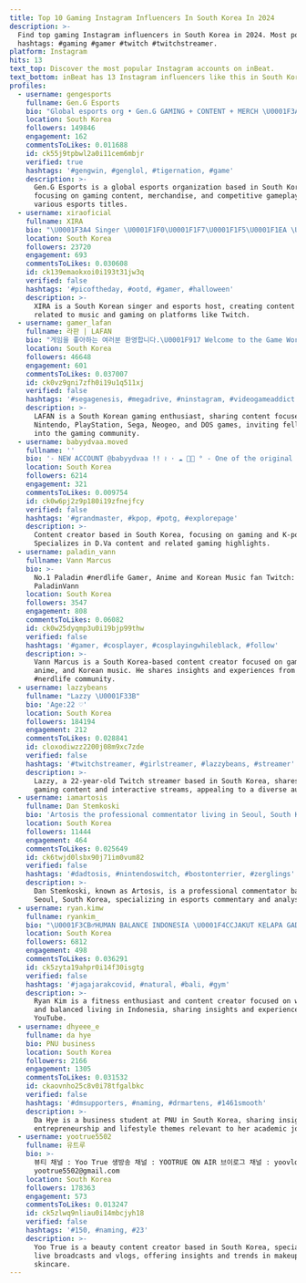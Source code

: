 ```yaml
---
title: Top 10 Gaming Instagram Influencers In South Korea In 2024
description: >-
  Find top gaming Instagram influencers in South Korea in 2024. Most popular
  hashtags: #gaming #gamer #twitch #twitchstreamer.
platform: Instagram
hits: 13
text_top: Discover the most popular Instagram accounts on inBeat.
text_bottom: inBeat has 13 Instagram influencers like this in South Korea for you to pitch.
profiles:
  - username: gengesports
    fullname: Gen.G Esports
    bio: "Global esports org • Gen.G GAMING + CONTENT + MERCH \U0001F3AE #GenG #TigerNation #ChangeTheGame @geng_gold \U0001F42F"
    location: South Korea
    followers: 149846
    engagement: 162
    commentsToLikes: 0.011688
    id: ck55j9tpbwl2a0i11cem6mbjr
    verified: true
    hashtags: '#gengwin, #genglol, #tigernation, #game'
    description: >-
      Gen.G Esports is a global esports organization based in South Korea,
      focusing on gaming content, merchandise, and competitive gameplay across
      various esports titles.
  - username: xiraoficial
    fullname: XIRA
    bio: "\U0001F3A4 Singer \U0001F1F0\U0001F1F7\U0001F1F5\U0001F1EA \U0001F3A5 Esports Host \U0001F3AE Twitch: XiraOficial ❤️‍\U0001F525 @riotgames content creator \U0001F4E9 xira_2603@hotmail.com \U0001F447\U0001F3FB Último Video"
    location: South Korea
    followers: 23720
    engagement: 693
    commentsToLikes: 0.030608
    id: ck139emaokxoi0i193t31jw3q
    verified: false
    hashtags: '#picoftheday, #ootd, #gamer, #halloween'
    description: >-
      XIRA is a South Korean singer and esports host, creating content primarily
      related to music and gaming on platforms like Twitch.
  - username: gamer_lafan
    fullname: 라판 | LAFAN
    bio: "게임을 좋아하는 여러분 환영합니다.\U0001F917 Welcome to the Game World. \U0001F30F Nintendo | Playstation | Sega | Neogeo | Dosgame"
    location: South Korea
    followers: 46648
    engagement: 601
    commentsToLikes: 0.037007
    id: ck0vz9gni7zfh0i19u1q511xj
    verified: false
    hashtags: '#segagenesis, #megadrive, #ninstagram, #videogameaddict'
    description: >-
      LAFAN is a South Korean gaming enthusiast, sharing content focused on
      Nintendo, PlayStation, Sega, Neogeo, and DOS games, inviting fellow gamers
      into the gaming community.
  - username: babyydvaa.moved
    fullname: ''
    bio: '- NEW ACCOUNT @babyydvaa !! ≀ ･ ☁️ ﾟ⊹ ° - One of the original dva page’s'
    location: South Korea
    followers: 6214
    engagement: 321
    commentsToLikes: 0.009754
    id: ck0w6pj2z9p180i19zfnejfcy
    verified: false
    hashtags: '#grandmaster, #kpop, #potg, #explorepage'
    description: >-
      Content creator based in South Korea, focusing on gaming and K-pop themes.
      Specializes in D.Va content and related gaming highlights.
  - username: paladin_vann
    fullname: Vann Marcus
    bio: >-
      No.1 Paladin #nerdlife Gamer, Anime and Korean Music fan Twitch:
      PaladinVann
    location: South Korea
    followers: 3547
    engagement: 808
    commentsToLikes: 0.06082
    id: ck0w25dyqmp3u0i19bjp99thw
    verified: false
    hashtags: '#gamer, #cosplayer, #cosplayingwhileblack, #follow'
    description: >-
      Vann Marcus is a South Korea-based content creator focused on gaming,
      anime, and Korean music. He shares insights and experiences from the
      #nerdlife community.
  - username: lazzybeans
    fullname: "Lazzy \U0001F33B"
    bio: 'Age:22 ♡'
    location: South Korea
    followers: 184194
    engagement: 212
    commentsToLikes: 0.028841
    id: cloxodiwzz2200j08m9xc7zde
    verified: false
    hashtags: '#twitchstreamer, #girlstreamer, #lazzybeans, #streamer'
    description: >-
      Lazzy, a 22-year-old Twitch streamer based in South Korea, shares engaging
      gaming content and interactive streams, appealing to a diverse audience.
  - username: iamartosis
    fullname: Dan Stemkoski
    bio: 'Artosis the professional commentator living in Seoul, South Korea!'
    location: South Korea
    followers: 11444
    engagement: 464
    commentsToLikes: 0.025649
    id: ck6twjd0lsbx90j71im0vum82
    verified: false
    hashtags: '#dadtosis, #nintendoswitch, #bostonterrier, #zerglings'
    description: >-
      Dan Stemkoski, known as Artosis, is a professional commentator based in
      Seoul, South Korea, specializing in esports commentary and analysis.
  - username: ryan.kimw
    fullname: ryankim_
    bio: "\U0001F3CB️‍♂️HUMAN BALANCE INDONESIA \U0001F4CCJAKUT KELAPA GADING\U0001F1F2\U0001F1E8 인생 다시 담백하게 함 살아봅시다. YOUTUBE: Oppa Mantul"
    location: South Korea
    followers: 6812
    engagement: 498
    commentsToLikes: 0.036291
    id: ck5zyta19ahpr0i14f30isgtg
    verified: false
    hashtags: '#jagajarakcovid, #natural, #bali, #gym'
    description: >-
      Ryan Kim is a fitness enthusiast and content creator focused on wellness
      and balanced living in Indonesia, sharing insights and experiences on
      YouTube.
  - username: dhyeee_e
    fullname: da hye
    bio: PNU business
    location: South Korea
    followers: 2166
    engagement: 1305
    commentsToLikes: 0.031532
    id: ckaovnho25c8v0i78tfgalbkc
    verified: false
    hashtags: '#dmsupporters, #naming, #drmartens, #1461smooth'
    description: >-
      Da Hye is a business student at PNU in South Korea, sharing insights on
      entrepreneurship and lifestyle themes relevant to her academic journey.
  - username: yootrue5502
    fullname: 유트루
    bio: >-
      뷰티 채널 : Yoo True 생방송 채널 : YOOTRUE ON AIR 브이로그 채널 : yoovlog
      yootrue5502@gmail.com
    location: South Korea
    followers: 178363
    engagement: 573
    commentsToLikes: 0.013247
    id: ck5zlwq9nliau0i14mbcjyh18
    verified: false
    hashtags: '#150, #naming, #23'
    description: >-
      Yoo True is a beauty content creator based in South Korea, specializing in
      live broadcasts and vlogs, offering insights and trends in makeup and
      skincare.
---
```


